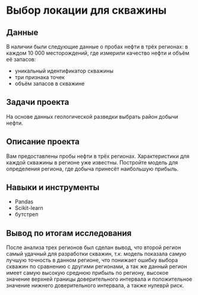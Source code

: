 # Выбор локации для скважины

## Данные

В наличии были следующие данные о пробах нефти в трёх регионах: в каждом 10 000 месторождений, где измерили качество нефти и объём её запасов:

- уникальный идентификатор скважины
- три признака точек
- объём запасов в скважине

## Задачи проекта

На основе данных геологической разведки выбрать район добычи нефти.

## Описание проекта

Вам предоставлены пробы нефти в трёх регионах. Характеристики для каждой скважины в регионе уже известны. Постройте модель для определения региона, где добыча принесёт наибольшую прибыль.

## Навыки и инструменты

- Pandas
- Scikit-learn
- бутстреп

## Вывод по итогам исследования

После анализа трех регионов был сделан вывод, что второй регион самый удачный для разработки скважин, т.к. модель показала самую лучшую точность в данном регионе, что понижает ошибку выбора скважин по сравнению с другими регионами, а так же данный регион имеет самую высокую среднюю прибыль по региону, высокое значение верхней границы доверительного интервала и положительное значение нижнего доверительного интервала, а также нулеврй риск.
